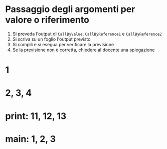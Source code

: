 # Passaggio degli argomenti per valore o riferimento

1. Si preveda l'output di `CallByValue`, `CallByReference1` e `CallByReference2`
2. Si scriva su un foglio l'output previsto
3. Si compili e si esegua per verificare la previsione
4. Se la previsione non è corretta, chiedere al docente una spiegazione

# 1
# 2, 3, 4
# print: 11, 12, 13
# main: 1, 2, 3
